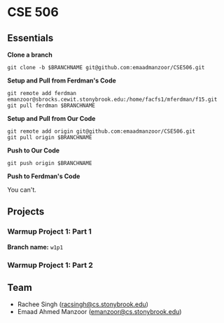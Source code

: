# CSE 506

## Essentials

**Clone a branch**

`git clone -b $BRANCHNAME git@github.com:emaadmanzoor/CSE506.git`

**Setup and Pull from Ferdman's Code**

```
git remote add ferdman emanzoor@sbrocks.cewit.stonybrook.edu:/home/facfs1/mferdman/f15.git
git pull ferdman $BRANCHNAME
```

**Setup and Pull from Our Code**

```
git remote add origin git@github.com:emaadmanzoor/CSE506.git
git pull origin $BRANCHNAME
```

**Push to Our Code**

`git push origin $BRANCHNAME`

**Push to Ferdman's Code**

You can't.

## Projects

### Warmup Project 1: Part 1

**Branch name:** `w1p1`

### Warmup Project 1: Part 2

## Team

   * Rachee Singh (racsingh@cs.stonybrook.edu)
   * Emaad Ahmed Manzoor (emanzoor@cs.stonybrook.edu)
